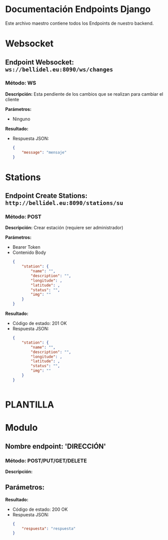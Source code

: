 # Documentación Endpoints Django

Este archivo maestro contiene todos los Endpoints de nuestro backend.

# Websocket
## Endpoint Websocket: `ws://bellidel.eu:8090/ws/changes`

### Método: WS

**Descripción:** Esta pendiente de los cambios que se realizan para cambiar el cliente

**Parámetros:** 
- Ninguno

**Resultado:**
- Respuesta JSON:
    ```json
    {
        "message": "mensaje"
    }

# Stations
## Endpoint Create Stations: `http://bellidel.eu:8090/stations/su`

### Método: POST

**Descripción:** Crear estación (requiere ser administrador)

**Parámetros:** 
- Bearer Token
- Contenido Body
    ```json
    {
        "station": {
            "name": "",
            "description": "",
            "longitude": ,
            "latitude": ,
            "status": "",
            "img": ""
        }
    }

**Resultado:**
- Código de estado: 201 OK
- Respuesta JSON:
    ```json
    {
        "station": {
            "name": "",
            "description": "",
            "longitude": ,
            "latitude": ,
            "status": "",
            "img": ""
        }
    }



# PLANTILLA

# Modulo
## Nombre endpoint: 'DIRECCIÓN'

### Método: POST/PUT/GET/DELETE

**Descripción:** 

**Parámetros:** 
- 

**Resultado:**
- Código de estado: 200 OK
- Respuesta JSON:
    ```json
    {
        "respuesta": "respuesta"
    }